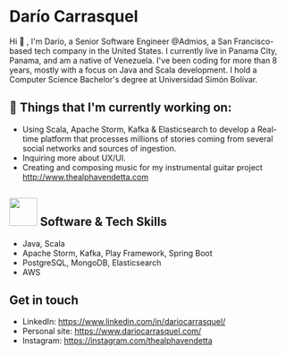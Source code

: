 # Darío Carrasquel 

Hi 👋 , I'm Darío, a Senior Software Engineer @Admios, a San Francisco-based tech company in the United States. 
I currently live in Panama City, Panama, and am a native of Venezuela. I've been coding for more than 8 years, 
mostly with a focus on Java and Scala development. I hold a Computer Science Bachelor's degree at Universidad Simón Bolívar.

## 💼  Things that I'm currently working on: 
* Using Scala, Apache Storm, Kafka & Elasticsearch to develop a Real-time platform that processes millions of stories coming 
from several social networks and sources of ingestion.
* Inquiring more about UX/UI.  
* Creating and composing music for my instrumental guitar project http://www.thealphavendetta.com

## <img src="https://media.giphy.com/media/WUlplcMpOCEmTGBtBW/giphy.gif" width="50"> Software & Tech Skills 

*  Java, Scala
*  Apache Storm, Kafka, Play Framework, Spring Boot
*  PostgreSQL, MongoDB, Elasticsearch 
*  AWS

## Get in touch
- LinkedIn: https://www.linkedin.com/in/dariocarrasquel/
- Personal site: https://www.dariocarrasquel.com/
- Instagram: https://instagram.com/thealphavendetta
